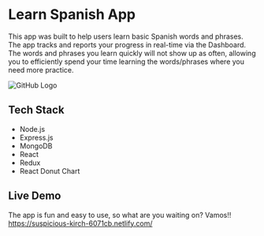 # Learn Spanish App

This app was built to help users learn basic Spanish words and phrases. The app tracks and reports your progress in real-time via the Dashboard. The words and phrases you learn quickly will not show up as often, allowing you to efficiently spend your time learning the words/phrases where you need more practice.

![GitHub Logo](https://nicciwill.com/nicci/spanish-app.png)

## Tech Stack
* Node.js
* Express.js
* MongoDB
* React
* Redux
* React Donut Chart 

## Live Demo
The app is fun and easy to use, so what are you waiting on? Vamos!!
https://suspicious-kirch-6071cb.netlify.com/
